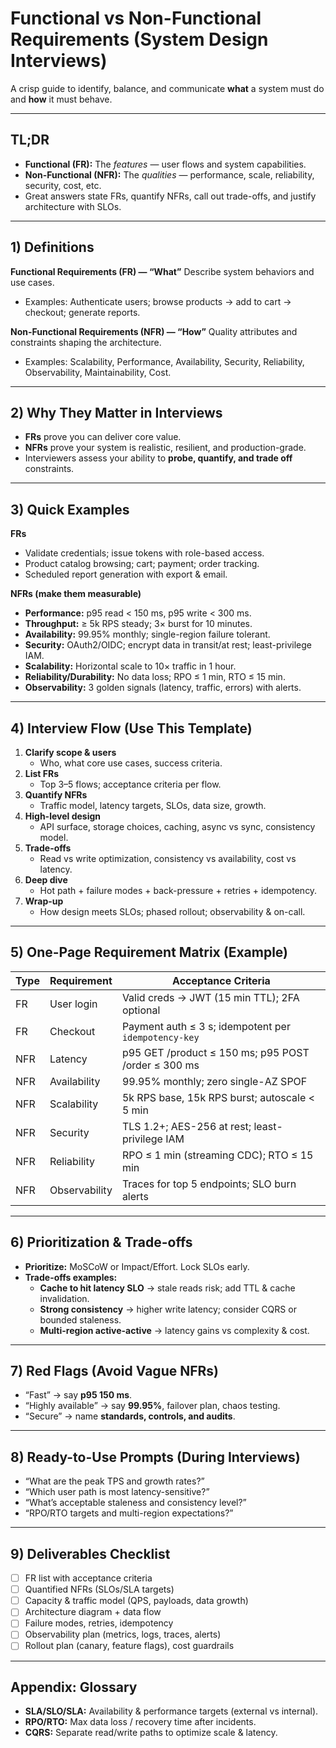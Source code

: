 # Functional vs Non-Functional Requirements (System Design Interviews)

A crisp guide to identify, balance, and communicate **what** a system must do and **how** it must behave.

---

## TL;DR
- **Functional (FR):** The *features* — user flows and system capabilities.
- **Non-Functional (NFR):** The *qualities* — performance, scale, reliability, security, cost, etc.
- Great answers state FRs, quantify NFRs, call out trade-offs, and justify architecture with SLOs.

---

## 1) Definitions

**Functional Requirements (FR) — “What”**
Describe system behaviors and use cases.
- Examples: Authenticate users; browse products → add to cart → checkout; generate reports.

**Non-Functional Requirements (NFR) — “How”**
Quality attributes and constraints shaping the architecture.
- Examples: Scalability, Performance, Availability, Security, Reliability, Observability, Maintainability, Cost.

---

## 2) Why They Matter in Interviews
- **FRs** prove you can deliver core value.
- **NFRs** prove your system is realistic, resilient, and production-grade.
- Interviewers assess your ability to **probe, quantify, and trade off** constraints.

---

## 3) Quick Examples

**FRs**
- Validate credentials; issue tokens with role-based access.
- Product catalog browsing; cart; payment; order tracking.
- Scheduled report generation with export & email.

**NFRs (make them measurable)**
- **Performance:** p95 read < 150 ms, p95 write < 300 ms.
- **Throughput:** ≥ 5k RPS steady; 3× burst for 10 minutes.
- **Availability:** 99.95% monthly; single-region failure tolerant.
- **Security:** OAuth2/OIDC; encrypt data in transit/at rest; least-privilege IAM.
- **Scalability:** Horizontal scale to 10× traffic in 1 hour.
- **Reliability/Durability:** No data loss; RPO ≤ 1 min, RTO ≤ 15 min.
- **Observability:** 3 golden signals (latency, traffic, errors) with alerts.

---

## 4) Interview Flow (Use This Template)

1. **Clarify scope & users**
   - Who, what core use cases, success criteria.
2. **List FRs**
   - Top 3–5 flows; acceptance criteria per flow.
3. **Quantify NFRs**
   - Traffic model, latency targets, SLOs, data size, growth.
4. **High-level design**
   - API surface, storage choices, caching, async vs sync, consistency model.
5. **Trade-offs**
   - Read vs write optimization, consistency vs availability, cost vs latency.
6. **Deep dive**
   - Hot path + failure modes + back-pressure + retries + idempotency.
7. **Wrap-up**
   - How design meets SLOs; phased rollout; observability & on-call.

---

## 5) One-Page Requirement Matrix (Example)

| Type | Requirement | Acceptance Criteria |
|---|---|---|
| FR | User login | Valid creds → JWT (15 min TTL); 2FA optional |
| FR | Checkout | Payment auth ≤ 3 s; idempotent per `idempotency-key` |
| NFR | Latency | p95 GET /product ≤ 150 ms; p95 POST /order ≤ 300 ms |
| NFR | Availability | 99.95% monthly; zero single-AZ SPOF |
| NFR | Scalability | 5k RPS base, 15k RPS burst; autoscale < 5 min |
| NFR | Security | TLS 1.2+; AES-256 at rest; least-privilege IAM |
| NFR | Reliability | RPO ≤ 1 min (streaming CDC); RTO ≤ 15 min |
| NFR | Observability | Traces for top 5 endpoints; SLO burn alerts |

---

## 6) Prioritization & Trade-offs
- **Prioritize:** MoSCoW or Impact/Effort. Lock SLOs early.
- **Trade-offs examples:**
  - **Cache to hit latency SLO** → stale reads risk; add TTL & cache invalidation.
  - **Strong consistency** → higher write latency; consider CQRS or bounded staleness.
  - **Multi-region active-active** → latency gains vs complexity & cost.

---

## 7) Red Flags (Avoid Vague NFRs)
- “Fast” → say **p95 150 ms**.
- “Highly available” → say **99.95%**, failover plan, chaos testing.
- “Secure” → name **standards, controls, and audits**.

---

## 8) Ready-to-Use Prompts (During Interviews)
- “What are the peak TPS and growth rates?”
- “Which user path is most latency-sensitive?”
- “What’s acceptable staleness and consistency level?”
- “RPO/RTO targets and multi-region expectations?”

---

## 9) Deliverables Checklist
- [ ] FR list with acceptance criteria
- [ ] Quantified NFRs (SLOs/SLA targets)
- [ ] Capacity & traffic model (QPS, payloads, data growth)
- [ ] Architecture diagram + data flow
- [ ] Failure modes, retries, idempotency
- [ ] Observability plan (metrics, logs, traces, alerts)
- [ ] Rollout plan (canary, feature flags), cost guardrails

---

## Appendix: Glossary
- **SLA/SLO/SLA:** Availability & performance targets (external vs internal).
- **RPO/RTO:** Max data loss / recovery time after incidents.
- **CQRS:** Separate read/write paths to optimize scale & latency.

